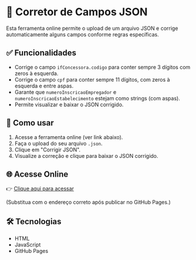 # 🧰 Corretor de Campos JSON

Esta ferramenta online permite o upload de um arquivo JSON e corrige automaticamente alguns campos conforme regras específicas.

## ✅ Funcionalidades

- Corrige o campo `ifConcessora.codigo` para conter sempre 3 dígitos com zeros à esquerda.
- Corrige o campo `cpf` para conter sempre 11 dígitos, com zeros à esquerda e entre aspas.
- Garante que `numeroInscricaoEmpregador` e `numeroInscricaoEstabelecimento` estejam como strings (com aspas).
- Permite visualizar e baixar o JSON corrigido.

## 🚀 Como usar

1. Acesse a ferramenta online (ver link abaixo).
2. Faça o upload do seu arquivo `.json`.
3. Clique em "Corrigir JSON".
4. Visualize a correção e clique para baixar o JSON corrigido.

## 🌐 Acesse Online

👉 [Clique aqui para acessar](https://SEU-USUARIO.github.io/NOME-DO-REPOSITORIO)

(Substitua com o endereço correto após publicar no GitHub Pages.)

## 🛠️ Tecnologias

- HTML
- JavaScript
- GitHub Pages
